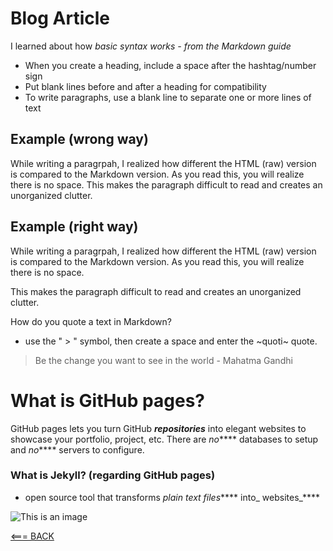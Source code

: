 # Blog Article

I learned about how _basic syntax works - from the Markdown guide_
  - When you create a heading, include a space after the hashtag/number sign 
  - Put blank lines before and after a heading for compatibility 
  - To write paragraphs, use a blank line to separate one or more lines of text
## Example (wrong way)

  While writing a paragrpah, I realized how different the HTML (raw) version is compared to the Markdown version. As you read this, you will realize there is no space. This makes the paragraph difficult to read and creates an unorganized clutter. 

## Example (right way)

 While writing a paragrpah, I realized how different the HTML (raw) version is compared to the Markdown version. As you read this, you will realize there is no space. 
 
 This makes the paragraph difficult to read and creates an unorganized clutter. 
 
 How do you quote a text in Markdown?
 
 - use the " > " symbol, then create a space and enter the ~quoti~ quote.  
 
 > Be the change you want to see in the world - Mahatma Gandhi 

# What is GitHub pages? 

GitHub pages lets you turn GitHub **_repositories_** into elegant websites to showcase your portfolio, project, etc.
There are _no_**** databases to setup and _no_**** servers to configure. 

### What is Jekyll? (regarding GitHub pages)

- open source tool that transforms _plain text files_**** into_ websites_**** 

![This is an image](https://jekyllrb.com/img/jekyll-og.png)


[<=== BACK](README.MD)

  
